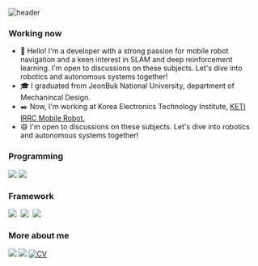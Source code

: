 ![header](https://capsule-render.vercel.app/api?type=waving&height=300&color=gradient&text=Robot%20Diary)

### Working now
<!--<p align="center">-->
<!--</p>-->
  

- 🔖  Hello! I'm a developer with a strong passion for mobile robot navigation and a keen interest in SLAM and deep reinforcement learning. I'm open to discussions on these subjects. Let's dive into robotics and autonomous systems together!  
- 🎓  I graduated from JeonBuk National University, department of Mechanincal Design.
- ✒️  Now, I'm working at Korea Electronics Technology Institute, [KETI IRRC Mobile Robot.](https://github.com/KETI-MoRo)
- 😄  I'm open to discussions on these subjects. Let's dive into robotics and autonomous systems together!  

<h3 style="text-align: left;">Programming</h3>
<p style="text-align: left;">
  <img src="https://img.shields.io/badge/C++-00599C?style=for-the-badge&logo=C%2B%2B&logoColor=white"/>
  <img src="https://img.shields.io/badge/Python-3766AB?style=for-the-badge&logo=Python&logoColor=white"/>
</p>
<h3 style="text-align: left;">Framework</h3>
<p style="text-align: left;">
  <img src="https://img.shields.io/badge/ROS-123456?style=for-the-badge&logo=ROS&logoColor=white"/></a>&nbsp
  <img src="https://img.shields.io/badge/ROS2-125656?style=for-the-badge&logo=ROS&logoColor=white"/></a>&nbsp
  <img src="https://img.shields.io/badge/BehaviorTree-68A51C?style=for-the-badge&logo=BehaviorTree&logoColor=white"/></a>&nbsp
</p>

### More about me
<a href="https://blog.naver.com/ehdud4520" target="_blank"><img src="https://img.shields.io/badge/TechBlog-brightgreen?style=flat-square&logo=Naver&logoColor=white"/></a> 
<a href="https://mail.google.com/" target="_blank"><img src="https://img.shields.io/badge/ehdud971119@gmail.com-red?style=flat-square&logo=Gmail&logoColor=white"/></a> [![CV](http://img.shields.io/badge/-CV-black?style=flat-square&logo=github&link=https://davinci-ai.tistory.com/)](https://github.com/KimDoYoung1997/KimDoYoung1997/blob/main/CV/240617_%EA%B9%80%EB%8F%84%EC%98%81_CV.pdf) 


